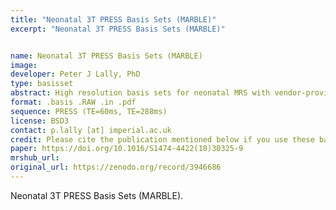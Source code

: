 ```yaml
---
title: "Neonatal 3T PRESS Basis Sets (MARBLE)"
excerpt: "Neonatal 3T PRESS Basis Sets (MARBLE)"


name: Neonatal 3T PRESS Basis Sets (MARBLE)
image:
developer: Peter J Lally, PhD
type: basisset
abstract: High resolution basis sets for neonatal MRS with vendor-provided SV PRESS at TE=60ms and TE=288ms, simulated using Vespa and used in the MARBLE study (see Lally P.J., Montaldo P. et al. Lancet Neuro 2019).
format: .basis .RAW .in .pdf
sequence: PRESS (TE=60ms, TE=288ms)
license: BSD3
contact: p.lally [at] imperial.ac.uk
credit: Please cite the publication mentioned below if you use these basis sets.
paper: https://doi.org/10.1016/S1474-4422(18)30325-9
mrshub_url:
original_url: https://zenodo.org/record/3946686
---
```


Neonatal 3T PRESS Basis Sets (MARBLE).
